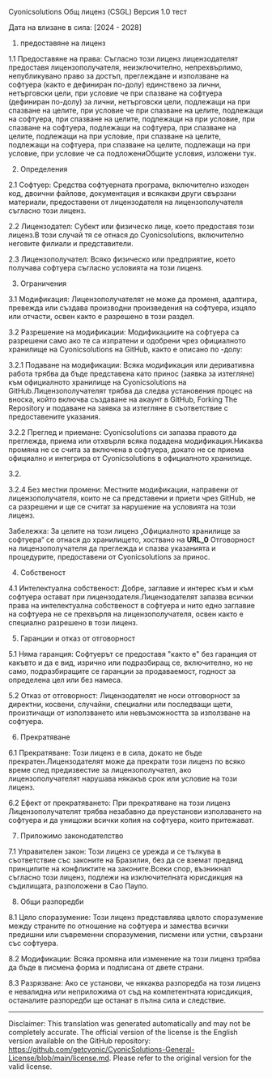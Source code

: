 Cyonicsolutions Общ лиценз (CSGL)
Версия 1.0 тест

Дата на влизане в сила: [2024 - 2028]

1. предоставяне на лиценз

1.1 Предоставяне на права: Съгласно този лиценз лицензодателят предоставя лицензополучателя, неизключително, непрехвърлимо, непубликувано право за достъп, преглеждане и използване на софтуера (както е дефиниран по-долу) единствено за лични, нетърговски цели, при условие че при спазване на софтуера (дефиниран по-долу) за лични, нетърговски цели, подлежащи на при спазване на целите, при условие че при спазване на целите, подлежащи на софтуера, при спазване на целите, подлежащи на при условие, при спазване на софтуера, подлежащи на софтуера, при спазване на целите, подлежащи на при условие, при спазване на целите, подлежащи на софтуера, при спазване на целите, подлежащи на при условие, при условие че са подложениОбщите условия, изложени тук.

2. Определения

2.1 Софтуер: Средства софтуерната програма, включително изходен код, двоични файлове, документация и всякакви други свързани материали, предоставени от лицензодателя на лицензополучателя съгласно този лиценз.

2.2 Лицензодател: Субект или физическо лице, което предоставя този лиценз.В този случай тя се отнася до Cyonicsolutions, включително неговите филиали и представители.

2.3 Лицензополучател: Всяко физическо или предприятие, което получава софтуера съгласно условията на този лиценз.

3. Ограничения

3.1 Модификация: Лицензополучателят не може да променя, адаптира, превежда или създава производни произведения на софтуера, изцяло или отчасти, освен както е разрешено в този раздел.

3.2 Разрешение на модификации: Модификациите на софтуера са разрешени само ако те са изпратени и одобрени чрез официалното хранилище на Cyonicsolutions на GitHub, както е описано по -долу:

3.2.1 Подаване на модификации: Всяка модификация или деривативна работа трябва да бъде представена като принос (заявка за изтегляне) към официалното хранилище на Cyonicsolutions на GitHub.Лицензополучателят трябва да следва установения процес на вноска, който включва създаване на акаунт в GitHub, Forking The Repository и подаване на заявка за изтегляне в съответствие с предоставените указания.

3.2.2 Преглед и приемане: Cyonicsolutions си запазва правото да преглежда, приема или отхвърля всяка подадена модификация.Никаква промяна не се счита за включена в софтуера, докато не се приема официално и интегрира от Cyonicsolutions в официалното хранилище.

3.2.

3.2.4 Без местни промени: Местните модификации, направени от лицензополучателя, които не са представени и приети чрез GitHub, не са разрешени и ще се считат за нарушение на условията на този лиценз.

Забележка: За целите на този лиценз „Официалното хранилище за софтуера“ се отнася до хранилището, хоствано на __URL_0__ Отговорност на лицензополучателя да преглежда и спазва указанията и процедурите, предоставени от Cyonicsolutions за принос.

4. Собственост

4.1 Интелектуална собственост: Добре, заглавие и интерес към и към софтуера остават при лицензодателя.Лицензодателят запазва всички права на интелектуална собственост в софтуера и нито едно заглавие на софтуера не се прехвърля на лицензополучателя, освен както е специално разрешено в този лиценз.

5. Гаранции и отказ от отговорност

5.1 Няма гаранция: Софтуерът се предоставя "както е" без гаранция от какъвто и да е вид, изрично или подразбиращ се, включително, но не само, подразбиращите се гаранции за продаваемост, годност за определена цел или без намеса.

5.2 Отказ от отговорност: Лицензодателят не носи отговорност за директни, косвени, случайни, специални или последващи щети, произтичащи от използването или невъзможността за използване на софтуера.

6. Прекратяване

6.1 Прекратяване: Този лиценз е в сила, докато не бъде прекратен.Лицензодателят може да прекрати този лиценз по всяко време след предизвестие за лицензополучател, ако лицензополучателят нарушава някакъв срок или условие на този лиценз.

6.2 Ефект от прекратяването: При прекратяване на този лиценз Лицензополучателят трябва незабавно да преустанови използването на софтуера и да унищожи всички копия на софтуера, които притежават.

7. Приложимо законодателство

7.1 Управителен закон: Този лиценз се урежда и се тълкува в съответствие със законите на Бразилия, без да се вземат предвид принципите на конфликтите на законите.Всеки спор, възникнал съгласно този лиценз, подлежи на изключителната юрисдикция на съдилищата, разположени в Сао Пауло.

8. Общи разпоредби

8.1 Цяло споразумение: Този лиценз представлява цялото споразумение между страните по отношение на софтуера и замества всички предишни или съвременни споразумения, писмени или устни, свързани със софтуера.

8.2 Модификации: Всяка промяна или изменение на този лиценз трябва да бъде в писмена форма и подписана от двете страни.

8.3 Разрязване: Ако се установи, че някаква разпоредба на този лиценз е невалидна или неприложима от съд на компетентната юрисдикция, останалите разпоредби ще останат в пълна сила и следствие.

---
Disclaimer: This translation was generated automatically and may not be completely accurate. The official version of the license is the English version available on the GitHub repository: https://github.com/getcyonic/CyonicSolutions-General-License/blob/main/license.md. Please refer to the original version for the valid license.